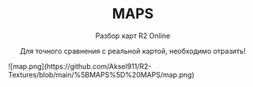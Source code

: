 <h1 style="text-align:center"><strong>MAPS</strong><br /></h1>

<p style="text-align:center">Разбор карт R2 Online</p>

<p style="text-align:center">Для точного сравнения с реальной картой, необходимо отразить!</p>
![map.png](https://github.com/Aksel911/R2-Textures/blob/main/%5BMAPS%5D%20MAPS/map.png)
<p>&nbsp;</p>
